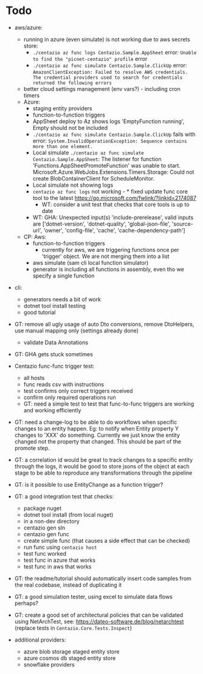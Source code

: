 # Todo
- aws/azure:
  - running in azure (even simulate) is not working due to aws secrets store:
    - `./centazio az func logs Centazio.Sample.AppSheet` error: `Unable to find the "picnet-centazio" profile` error
    - `./centazio az func simulate Centazio.Sample.ClickUp` error: `AmazonClientException: Failed to resolve AWS credentials. The credential providers used to search for credentials returned the following errors`
  - better cloud settings management (env vars?) - including cron timers
  - Azure:
    - staging entity providers 
    - function-to-function triggers
    - AppSheet deploy to Az shows logs 'EmptyFunction running', Empty should not be included
    - `./centazio az func simulate Centazio.Sample.ClickUp` fails with error: `System.InvalidOperationException: Sequence contains more than one element.`
    - Local simulate `./centazio az func simulate Centazio.Sample.AppSheet`: 
        The listener for function 'Functions.AppSheetPromoteFunction' was unable to start. 
            Microsoft.Azure.WebJobs.Extensions.Timers.Storage: Could not create BlobContainerClient for ScheduleMonitor.
    - Local simulate not showing logs
    - `centazio az func logs` not working - * fixed update func core tool to the latest https://go.microsoft.com/fwlink/?linkid=2174087
      - WT: consider a unit test that checks that core tools is up to date
    - WT: GHA: Unexpected input(s) 'include-prerelease', valid inputs are ['dotnet-version', 'dotnet-quality', 'global-json-file', 'source-url', 'owner', 'config-file', 'cache', 'cache-dependency-path']
  - CP: Aws:
    - function-to-function triggers
      - currently for aws, we are triggering functions once per 'trigger' object.  We are not merging them into a list
    - aws simulate (sam cli local function simulator)
    - generator is including all functions in assembly, even tho we specify a single function    

- cli:
  - generators needs a bit of work
  - dotnet tool install testing
  - good tutorial

- GT: remove all ugly usage of auto Dto conversions, remove DtoHelpers, use manual mapping only (settings already done)
  - validate Data Annotations
- GT: GHA gets stuck sometimes
- Centazio func-func trigger test: 
  - all hosts
  - func reads csv with instructions 
  - test confirms only correct triggers received 
  - confirm only required operations run
  - GT: need a simple test to test that func-to-func triggers are working and working efficiently
- GT: need a change-log to be able to do workflows when specific changes to an entity happen. Eg:
  to notify when Entity property Y changes to 'XXX' do something.  Currently we just know the entity changed
  not the property that changed.  This should be part of the promote step.
- GT: a correlation id would be great to track changes to a specific entity through the logs, it would be good to
    store jsons of the object at each stage to be able to reproduce any transformations through the pipeline
- GT: is it possible to use EntityChange as a function trigger? 
- GT: a good integration test that checks:
  - package nuget
  - dotnet tool install (from local nuget)
  - in a non-dev directory
  - centazio gen sln
  - centazio gen func
  - create simple func (that causes a side effect that can be checked)
  - run func using `centazio host`
  - test func worked
  - test func in azure that works
  - test func in aws that works
- GT: the readme/tutorial should automatically insert code samples from the real codebase, instead of duplicating it
- GT: a good simulation tester, using excel to simulate data flows perhaps?
- GT: create a good set of architectural policies that can be validated using NetArchTest, 
    see: https://dateo-software.de/blog/netarchtest (replace tests in `Centazio.Core.Tests.Inspect`)

- additional providers:
  - azure blob storage staged entity store
  - azure cosmos db staged entity store
  - snowflake providers

 
